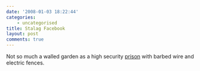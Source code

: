 ```yaml
---
date: '2008-01-03 18:22:44'
categories:
    - uncategorised
title: Stalag Facebook
layout: post
comments: true
---
```

Not so much a walled garden as a high security
[prison](http://scobleizer.com/2008/01/03/ive-been-kicked-off-of-facebook/)
with barbed wire and electric fences.
